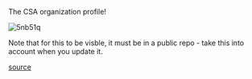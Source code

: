 The CSA organization profile!

![5nb51q](https://user-images.githubusercontent.com/8389039/133794236-2ac2c04d-f7aa-47bb-ad62-ce5883c84a42.gif)

Note that for this to be visble, it must be in a public repo - take this into account when you update it.

[source](https://github.blog/changelog/2021-09-14-readmes-for-organization-profiles/)
